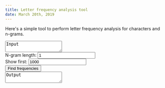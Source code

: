 ```yaml
---
title: Letter frequency analysis tool
date: March 20th, 2019
---
```


Here's a simple tool to perform letter frequency analysis for characters and n-grams.

<!--more-->

<div>
    <textarea id="ngramin">Input</textarea><br>
    N-gram length: <input type="number" value="1" id="ngramlen"/><br>
    Show first: <input type="number" value="1000" id="showfirst"/><br>
    <button onclick="findFrequencies()">Find frequencies</button><br>
    <textarea  id="ngramout" readonly>Output</textarea><br>
    <script>
        function findFrequencies() {
            var str = document.getElementById("ngramin").value;
            var ngramlen = Number(document.getElementById("ngramlen").value);
            var showFirst = Number(document.getElementById("showfirst").value);
            var dict = {};
            for (var i = 0; i <= str.length - ngramlen; i++) {
                var substr = str.substring(i, i + ngramlen);
                dict[substr] = (dict[substr] || 0) + 1;
            }
            var arr = Object.entries(dict);
            arr.sort((a, b) => b[1] - a[1]);
            var out = "";
            for (var i = 0; i < Math.min(arr.length, showFirst); i++) {
                out += arr[i][0] + ": " + arr[i][1] + "\n";
            }
            document.getElementById("ngramout").value = out;
        }
    </script>
</div>